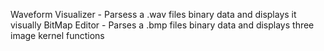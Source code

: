 Waveform Visualizer - Parsess a .wav files binary data and displays it visually
BitMap Editor - Parses a .bmp files binary data and displays three image kernel functions
